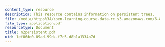 ```yaml
---
content_type: resource
description: This resource contains information on persistent trees.
file: /media/https%3A/open-learning-course-data-rc.s3.amazonaws.com/6-854j-advanced-algorithms-fall-2005/1ef06de009ad99daf7c5d8b1a1334b7d_n2persistent.pdf
file_type: application/pdf
resourcetype: Document
title: n2persistent.pdf
uid: 1ef06de0-09ad-99da-f7c5-d8b1a1334b7d
---
```

